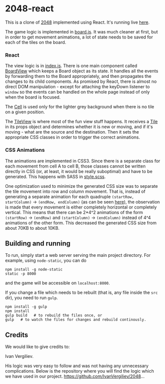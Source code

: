 2048-react
==========

This is a clone of [2048](http://gabrielecirulli.github.io/2048/) implemented using React. It's running live [here](http://ivanvergiliev.github.io/2048-react/).

The game logic is implemented in [board.js](https://github.com/IvanVergiliev/2048-react/blob/master/src/board.js). It was much cleaner at first, but in order to get movement animations, a lot of state needs to be saved for each of the tiles on the board.

### React

The view logic is in [index.js](https://github.com/IvanVergiliev/2048-react/blob/master/src/index.js). There is one main component called [BoardView](https://github.com/IvanVergiliev/2048-react/blob/30455294382b403ad8944c473d5f1f06d5813096/src/index.js#L3-L72) which keeps a Board object as its state. It handles all the events by forwarding them to the Board appropriately, and then propagates the changes to its child components. As promised by React, there is almost no direct DOM manipulation - except for attaching the keyDown listener to ```window``` so the events can be handled on the whole page instead of only when the board is focused.

The [Cell](https://github.com/IvanVergiliev/2048-react/blob/30455294382b403ad8944c473d5f1f06d5813096/src/index.js#L74-L83) is used only for the lighter grey background when there is no tile on a given position.

The [TileView](https://github.com/IvanVergiliev/2048-react/blob/30455294382b403ad8944c473d5f1f06d5813096/src/index.js#L85-L118) is where most of the fun view stuff happens. It receives a [Tile](https://github.com/IvanVergiliev/2048-react/blob/30455294382b403ad8944c473d5f1f06d5813096/src/board.js#L14-L23) in its props object and determines whether it is new or moving, and if it's moving - what are the source and the destination. Then it sets the appropriate CSS classes in order to trigger the correct animations.

### CSS Animations

The animations are implemented in CSS3. Since there is a separate class for each movement from cell A to cell B, those classes cannot be written directly in CSS (or, at least, it would be really suboptimal) and have to be generated. This happens with SASS in [style.scss](https://github.com/IvanVergiliev/2048-react/blob/30455294382b403ad8944c473d5f1f06d5813096/src/style.scss).

One optimization used to minimize the generated CSS size was to separate the tile movement into row and column movement. That is, instead of generating a separate animation for each quadruple `(startRow, startColumn)` -> `(endRow, endColumn)` (as can be seen [here](https://github.com/IvanVergiliev/2048-react/blob/e001a9dbe89e69540cb619f98e9f38c7dfb80e1a/style.scss#L10-L35)), the observation is made that every movement is either completely horizontal or completely vertical. This means that there can be 2*4^2 animations of the form `(startRow)` -> `(endRow)` and `(startColumn)` -> `(endColumn)` instead of 4^4 animations of the other form. This decreased the generated CSS size from about 70KB  to about 10KB.


## Building and running

To run, simply start a web server serving the main project directory. For example, using ```node-static```, you can do

    npm install -g node-static
    static -p 8000
    
and the game will be accessible on ```localhost:8000```.

If you change a file which needs to be rebuilt (that is, any file inside the ```src``` dir), you need to run ```gulp```.

    npm install -g gulp
    npm install
    gulp build   # to rebuild the files once, or
    gulp   # to watch the files for changes and rebuild continously.
 
 ## Credits
 
We would like to give credits to:

Ivan Vergiliev.

His logic was very easy to follow and was not having any unnecessary complications. Below is the repository where you will find the logic which we have used in our project.
https://github.com/IvanVergiliev/2048...

